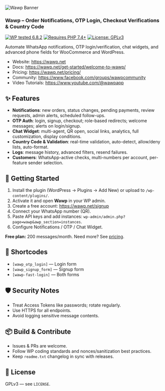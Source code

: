 ![Wawp Banner](https://ps.w.org/automation-web-platform/assets/banner-1544x500.png)

### Wawp – Order Notifications, OTP Login, Checkout Verifications & Country Code

[![WP tested 6.8.2](https://img.shields.io/badge/WordPress-6.8.2-blue)](#)
[![Requires PHP 7.4+](https://img.shields.io/badge/PHP-7.4+-blue)](#)
[![License: GPLv3](https://img.shields.io/badge/License-GPLv3-green.svg)](https://opensource.org/licenses/GPL-3.0)

Automate WhatsApp notifications, OTP login/verification, chat widgets, and advanced phone fields for WooCommerce and WordPress.

- Website: https://wawp.net
- Docs: https://wawp.net/get-started/welcome-to-wawp/
- Pricing: https://wawp.net/pricing/
- Community: https://www.facebook.com/groups/wawpcommunity
- Video Tutorials: https://www.youtube.com/@wawpapp

## ✨ Features

- **Notifications**: new orders, status changes, pending payments, review requests, admin alerts, scheduled follow-ups.  
- **OTP Auth**: login, signup, checkout; role-based redirects; welcome messages; alerts on login/signup.  
- **Chat Widget**: multi-agent, QR open, social links, analytics, full customization, display conditions.  
- **Country Code & Validation**: real-time validation, auto-detect, allow/deny lists, auto-format.  
- **Logs**: message history, advanced filters, resend failures.  
- **Customers**: WhatsApp-active checks, multi-numbers per account, per-feature sender selection.

## 🚀 Getting Started

1. Install the plugin (WordPress → Plugins → Add New) or upload to `/wp-content/plugins/`.  
2. Activate it and open **Wawp** in your WP admin.  
3. Create a free account: https://wawp.net/signup  
4. Connect your WhatsApp number (QR).  
5. Paste API keys and add instances: `wp-admin/admin.php?page=wawp&awp_section=instances`.  
6. Configure Notifications / OTP / Chat Widget.

**Free plan:** 200 messages/month. Need more? See [pricing](https://wawp.net/pricing/).

## 🧩 Shortcodes

- `[wawp_otp_login]` — Login form  
- `[wawp_signup_form]` — Signup form  
- `[wawp-fast-login]` — Both forms

## 🛡️ Security Notes

- Treat Access Tokens like passwords; rotate regularly.  
- Use HTTPS for all endpoints.  
- Avoid logging sensitive message contents.

## 📦 Build & Contribute

- Issues & PRs are welcome.  
- Follow WP coding standards and nonces/sanitization best practices.  
- Keep `readme.txt` changelog in sync with releases.

## 📜 License

GPLv3 — see `LICENSE`.

